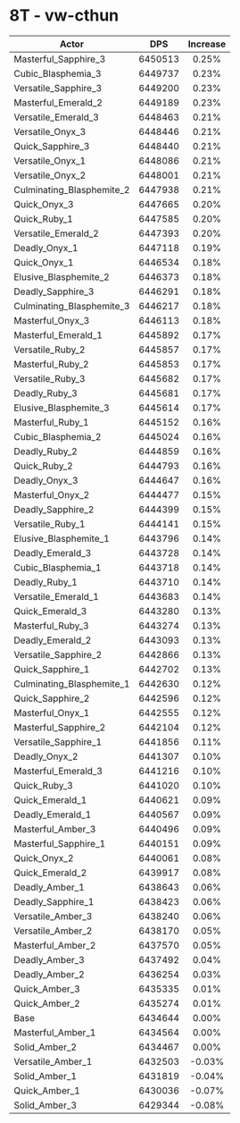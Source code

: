 # 8T - vw-cthun
| Actor | DPS | Increase |
|---|:---:|:---:|
|Masterful_Sapphire_3|6450513|0.25%|
|Cubic_Blasphemia_3|6449737|0.23%|
|Versatile_Sapphire_3|6449200|0.23%|
|Masterful_Emerald_2|6449189|0.23%|
|Versatile_Emerald_3|6448463|0.21%|
|Versatile_Onyx_3|6448446|0.21%|
|Quick_Sapphire_3|6448440|0.21%|
|Versatile_Onyx_1|6448086|0.21%|
|Versatile_Onyx_2|6448001|0.21%|
|Culminating_Blasphemite_2|6447938|0.21%|
|Quick_Onyx_3|6447665|0.20%|
|Quick_Ruby_1|6447585|0.20%|
|Versatile_Emerald_2|6447393|0.20%|
|Deadly_Onyx_1|6447118|0.19%|
|Quick_Onyx_1|6446534|0.18%|
|Elusive_Blasphemite_2|6446373|0.18%|
|Deadly_Sapphire_3|6446291|0.18%|
|Culminating_Blasphemite_3|6446217|0.18%|
|Masterful_Onyx_3|6446113|0.18%|
|Masterful_Emerald_1|6445892|0.17%|
|Versatile_Ruby_2|6445857|0.17%|
|Masterful_Ruby_2|6445853|0.17%|
|Versatile_Ruby_3|6445682|0.17%|
|Deadly_Ruby_3|6445681|0.17%|
|Elusive_Blasphemite_3|6445614|0.17%|
|Masterful_Ruby_1|6445152|0.16%|
|Cubic_Blasphemia_2|6445024|0.16%|
|Deadly_Ruby_2|6444859|0.16%|
|Quick_Ruby_2|6444793|0.16%|
|Deadly_Onyx_3|6444647|0.16%|
|Masterful_Onyx_2|6444477|0.15%|
|Deadly_Sapphire_2|6444399|0.15%|
|Versatile_Ruby_1|6444141|0.15%|
|Elusive_Blasphemite_1|6443796|0.14%|
|Deadly_Emerald_3|6443728|0.14%|
|Cubic_Blasphemia_1|6443718|0.14%|
|Deadly_Ruby_1|6443710|0.14%|
|Versatile_Emerald_1|6443683|0.14%|
|Quick_Emerald_3|6443280|0.13%|
|Masterful_Ruby_3|6443274|0.13%|
|Deadly_Emerald_2|6443093|0.13%|
|Versatile_Sapphire_2|6442866|0.13%|
|Quick_Sapphire_1|6442702|0.13%|
|Culminating_Blasphemite_1|6442630|0.12%|
|Quick_Sapphire_2|6442596|0.12%|
|Masterful_Onyx_1|6442555|0.12%|
|Masterful_Sapphire_2|6442104|0.12%|
|Versatile_Sapphire_1|6441856|0.11%|
|Deadly_Onyx_2|6441307|0.10%|
|Masterful_Emerald_3|6441216|0.10%|
|Quick_Ruby_3|6441020|0.10%|
|Quick_Emerald_1|6440621|0.09%|
|Deadly_Emerald_1|6440567|0.09%|
|Masterful_Amber_3|6440496|0.09%|
|Masterful_Sapphire_1|6440151|0.09%|
|Quick_Onyx_2|6440061|0.08%|
|Quick_Emerald_2|6439917|0.08%|
|Deadly_Amber_1|6438643|0.06%|
|Deadly_Sapphire_1|6438423|0.06%|
|Versatile_Amber_3|6438240|0.06%|
|Versatile_Amber_2|6438170|0.05%|
|Masterful_Amber_2|6437570|0.05%|
|Deadly_Amber_3|6437492|0.04%|
|Deadly_Amber_2|6436254|0.03%|
|Quick_Amber_3|6435335|0.01%|
|Quick_Amber_2|6435274|0.01%|
|Base|6434644|0.00%|
|Masterful_Amber_1|6434564|0.00%|
|Solid_Amber_2|6434467|0.00%|
|Versatile_Amber_1|6432503|-0.03%|
|Solid_Amber_1|6431819|-0.04%|
|Quick_Amber_1|6430036|-0.07%|
|Solid_Amber_3|6429344|-0.08%|
